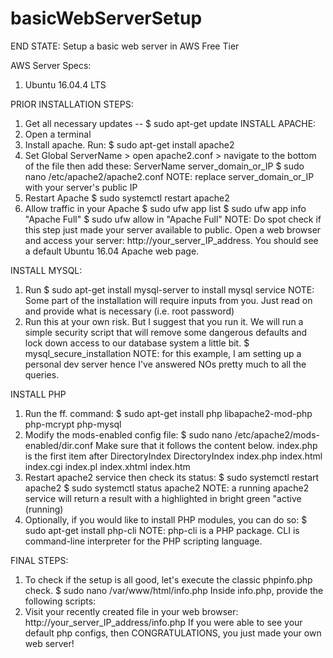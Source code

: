 # basicWebServerSetup

END STATE: Setup a basic web server in AWS Free Tier

AWS Server Specs:
1. Ubuntu 16.04.4 LTS

PRIOR INSTALLATION STEPS:

1. Get all necessary updates -- $ sudo apt-get update
INSTALL APACHE:
1. Open a terminal
2. Install apache. Run:
    $ sudo apt-get install apache2
3. Set Global ServerName > open apache2.conf > navigate to the bottom of the file then add these: ServerName server_domain_or_IP
    $ sudo nano /etc/apache2/apache2.conf
    NOTE: replace server_domain_or_IP with your server's public IP
4. Restart Apache
    $ sudo systemctl restart apache2
5. Allow traffic in your Apache
    $ sudo ufw app list
    $ sudo ufw app info "Apache Full"
    $ sudo ufw allow in "Apache Full"
    NOTE: Do spot check if this step just made your server available to public. Open a web browser and access your server: http://your_server_IP_address. You should see a default Ubuntu 16.04 Apache web page.

    
INSTALL MYSQL:
1. Run $ sudo apt-get install mysql-server to install mysql service
    NOTE: Some part of the installation will require inputs from you. Just read on and provide what is necessary (i.e. root password)
2. Run this at your own risk. But I suggest that you run it. We will run a simple security script that will remove some dangerous defaults and lock down access to our database system a little bit. 
    $ mysql_secure_installation
    NOTE: for this example, I am setting up a personal dev server hence I've answered NOs pretty much to all the queries. 


INSTALL PHP
1. Run the ff. command:
    $ sudo apt-get install php libapache2-mod-php php-mcrypt php-mysql
2. Modify the mods-enabled config file:
    $ sudo nano /etc/apache2/mods-enabled/dir.conf
    Make sure that it follows the content below. index.php is the first item after DirectoryIndex
    <IfModule mod_dir.c>
      DirectoryIndex index.php index.html index.cgi index.pl index.xhtml index.htm
    </IfModule>
3. Restart apache2 service then check its status:
    $ sudo systemctl restart apache2
    $ sudo systemctl status apache2
    NOTE: a running apache2 service will return a result with a highlighted in bright green "active (running)
4. Optionally, if you would like to install PHP modules, you can do so:
    $ sudo apt-get install php-cli
    NOTE: php-cli is a PHP package. CLI is command-line interpreter for the PHP scripting language. 


FINAL STEPS:
1. To check if the setup is all good, let's execute the classic phpinfo.php check.
      $ sudo nano /var/www/html/info.php
      Inside info.php, provide the following scripts:
        <?php
          phpinfo();
        ?>
2. Visit your recently created file in your web browser: http://your_server_IP_address/info.php
      If you were able to see your default php configs, then CONGRATULATIONS, you just made your own web server!
      


    
